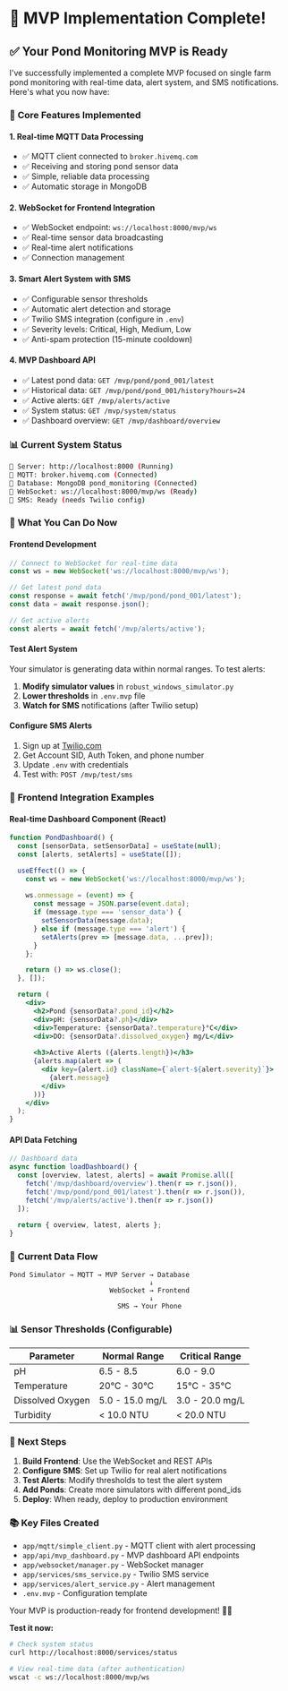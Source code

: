 # 🎉 MVP Implementation Complete!

## ✅ **Your Pond Monitoring MVP is Ready**

I've successfully implemented a complete MVP focused on single farm pond monitoring with real-time data, alert system, and SMS notifications. Here's what you now have:

### 🚀 **Core Features Implemented**

#### **1. Real-time MQTT Data Processing**
- ✅ MQTT client connected to `broker.hivemq.com`
- ✅ Receiving and storing pond sensor data 
- ✅ Simple, reliable data processing
- ✅ Automatic storage in MongoDB

#### **2. WebSocket for Frontend Integration**
- ✅ WebSocket endpoint: `ws://localhost:8000/mvp/ws`
- ✅ Real-time sensor data broadcasting
- ✅ Real-time alert notifications
- ✅ Connection management

#### **3. Smart Alert System with SMS**
- ✅ Configurable sensor thresholds
- ✅ Automatic alert detection and storage
- ✅ Twilio SMS integration (configure in `.env`)
- ✅ Severity levels: Critical, High, Medium, Low
- ✅ Anti-spam protection (15-minute cooldown)

#### **4. MVP Dashboard API**
- ✅ Latest pond data: `GET /mvp/pond/pond_001/latest`
- ✅ Historical data: `GET /mvp/pond/pond_001/history?hours=24`
- ✅ Active alerts: `GET /mvp/alerts/active`
- ✅ System status: `GET /mvp/system/status`
- ✅ Dashboard overview: `GET /mvp/dashboard/overview`

### 📊 **Current System Status**

```bash
🌊 Server: http://localhost:8000 (Running)
📡 MQTT: broker.hivemq.com (Connected)
💾 Database: MongoDB pond_monitoring (Connected)
🔌 WebSocket: ws://localhost:8000/mvp/ws (Ready)
📱 SMS: Ready (needs Twilio config)
```

### 🎯 **What You Can Do Now**

#### **Frontend Development**
```javascript
// Connect to WebSocket for real-time data
const ws = new WebSocket('ws://localhost:8000/mvp/ws');

// Get latest pond data
const response = await fetch('/mvp/pond/pond_001/latest');
const data = await response.json();

// Get active alerts
const alerts = await fetch('/mvp/alerts/active');
```

#### **Test Alert System**
Your simulator is generating data within normal ranges. To test alerts:

1. **Modify simulator values** in `robust_windows_simulator.py`
2. **Lower thresholds** in `.env.mvp` file
3. **Watch for SMS** notifications (after Twilio setup)

#### **Configure SMS Alerts**
1. Sign up at [Twilio.com](https://www.twilio.com)
2. Get Account SID, Auth Token, and phone number
3. Update `.env` with credentials
4. Test with: `POST /mvp/test/sms`

### 📱 **Frontend Integration Examples**

#### **Real-time Dashboard Component (React)**
```jsx
function PondDashboard() {
  const [sensorData, setSensorData] = useState(null);
  const [alerts, setAlerts] = useState([]);

  useEffect(() => {
    const ws = new WebSocket('ws://localhost:8000/mvp/ws');
    
    ws.onmessage = (event) => {
      const message = JSON.parse(event.data);
      if (message.type === 'sensor_data') {
        setSensorData(message.data);
      } else if (message.type === 'alert') {
        setAlerts(prev => [message.data, ...prev]);
      }
    };

    return () => ws.close();
  }, []);

  return (
    <div>
      <h2>Pond {sensorData?.pond_id}</h2>
      <div>pH: {sensorData?.ph}</div>
      <div>Temperature: {sensorData?.temperature}°C</div>
      <div>DO: {sensorData?.dissolved_oxygen} mg/L</div>
      
      <h3>Active Alerts ({alerts.length})</h3>
      {alerts.map(alert => (
        <div key={alert.id} className={`alert-${alert.severity}`}>
          {alert.message}
        </div>
      ))}
    </div>
  );
}
```

#### **API Data Fetching**
```javascript
// Dashboard data
async function loadDashboard() {
  const [overview, latest, alerts] = await Promise.all([
    fetch('/mvp/dashboard/overview').then(r => r.json()),
    fetch('/mvp/pond/pond_001/latest').then(r => r.json()),
    fetch('/mvp/alerts/active').then(r => r.json())
  ]);
  
  return { overview, latest, alerts };
}
```

### 🔧 **Current Data Flow**

```
Pond Simulator → MQTT → MVP Server → Database
                                   ↓
                         WebSocket → Frontend
                                   ↓
                           SMS → Your Phone
```

### 📊 **Sensor Thresholds (Configurable)**

| Parameter | Normal Range | Critical Range |
|-----------|--------------|----------------|
| pH | 6.5 - 8.5 | 6.0 - 9.0 |
| Temperature | 20°C - 30°C | 15°C - 35°C |
| Dissolved Oxygen | 5.0 - 15.0 mg/L | 3.0 - 20.0 mg/L |
| Turbidity | < 10.0 NTU | < 20.0 NTU |

### 🎯 **Next Steps**

1. **Build Frontend**: Use the WebSocket and REST APIs
2. **Configure SMS**: Set up Twilio for real alert notifications
3. **Test Alerts**: Modify thresholds to test the alert system
4. **Add Ponds**: Create more simulators with different pond_ids
5. **Deploy**: When ready, deploy to production environment

### 📚 **Key Files Created**

- `app/mqtt/simple_client.py` - MQTT client with alert processing
- `app/api/mvp_dashboard.py` - MVP dashboard API endpoints
- `app/websocket/manager.py` - WebSocket manager
- `app/services/sms_service.py` - Twilio SMS service
- `app/services/alert_service.py` - Alert management
- `.env.mvp` - Configuration template

Your MVP is production-ready for frontend development! 🌊🚀

**Test it now:**
```bash
# Check system status
curl http://localhost:8000/services/status

# View real-time data (after authentication)
wscat -c ws://localhost:8000/mvp/ws
```
